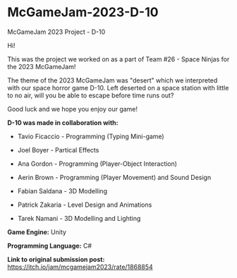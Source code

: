 # McGameJam-2023-D-10
McGameJam 2023 Project - D-10

Hi!

This was the project we worked on as a part of Team #26 - Space Ninjas for the 2023 McGameJam!

The theme of the 2023 McGameJam was "desert" which we interpreted with our space horror game D-10. Left deserted on a space station with little to no air, will you be able to escape before time runs out?

Good luck and we hope you enjoy our game!

**D-10 was made in collaboration with:**

- Tavio Ficaccio - Programming (Typing Mini-game)

- Joel Boyer - Partical Effects

- Ana Gordon - Programming (Player-Object Interaction)

- Aerin Brown - Programming (Player Movement) and Sound Design

- Fabian Saldana - 3D Modelling

- Patrick Zakaria - Level Design and Animations

- Tarek Namani - 3D Modelling and Lighting


**Game Engine:** Unity

**Programming Language:** C#

**Link to original submission post:** https://itch.io/jam/mcgamejam2023/rate/1868854
